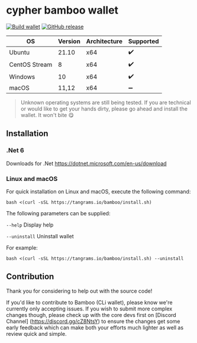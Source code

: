 # cypher bamboo wallet

[![Build wallet](https://github.com/cypher-network/bamboo/workflows/build%20wallet/badge.svg)](https://github.com/cypher-network/bamboo/commits/master/)
[![GitHub release](https://img.shields.io/github/release/cypher-network/bamboo.svg)](https://GitHub.com/cypher-network/bamboo/releases/)


| OS            | Version | Architecture | Supported           |
|---------------|---------|--------------|---------------------|
| Ubuntu        | 21.10   | x64          | :heavy_check_mark:  |
| CentOS Stream | 8       | x64          | :heavy_check_mark:  |
| Windows       | 10      | x64          | :heavy_check_mark:  |
| macOS         | 11,12   | x64          | :heavy_minus_sign:  |

> Unknown operating systems are still being tested. 
> If you are technical or would like to get your hands dirty, please go ahead and install the wallet. It won't bite :yum:


## Installation
### .Net 6

Downloads for .Net
https://dotnet.microsoft.com/en-us/download

### Linux and macOS

For quick installation on Linux and macOS, execute the following command:

`bash <(curl -sSL https://tangrams.io/bamboo/install.sh)`

The following parameters can be supplied:

`--help`
Display help
  
`--uninstall`
Uninstall wallet

  
For example:

`bash <(curl -sSL https://tangrams.io/bamboo/install.sh) --uninstall`


## Contribution

Thank you for considering to help out with the source code!

If you'd like to contribute to Bamboo (CLi wallet), please know we're currently only accepting issues. If you wish to submit more
complex changes though, please check up with the core devs first on [Discord Channel] (https://discord.gg/cZ8NtsY) 
to ensure the changes get some early feedback which can make both your efforts much lighter as well as review quick and simple.
